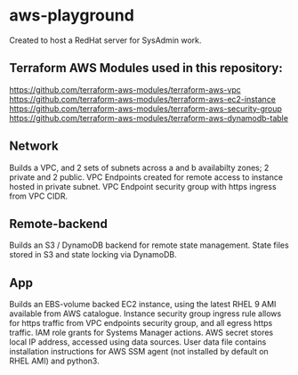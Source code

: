 # aws-playground
Created to host a RedHat server for SysAdmin work.

## Terraform AWS Modules used in this repository:
https://github.com/terraform-aws-modules/terraform-aws-vpc
https://github.com/terraform-aws-modules/terraform-aws-ec2-instance
https://github.com/terraform-aws-modules/terraform-aws-security-group
https://github.com/terraform-aws-modules/terraform-aws-dynamodb-table

## Network
Builds a VPC, and 2 sets of subnets across a and b availabilty zones; 2 private and 2 public.
VPC Endpoints created for remote access to instance hosted in private subnet.
VPC Endpoint security group with https ingress from VPC CIDR.

## Remote-backend
Builds an S3 / DynamoDB backend for remote state management. State files stored in S3 and state locking via DynamoDB. 

## App
Builds an EBS-volume backed EC2 instance, using the latest RHEL 9 AMI available from AWS catalogue.
Instance security group ingress rule allows for https traffic from VPC endpoints security group, and all egress https traffic.
IAM role grants for Systems Manager actions.
AWS secret stores local IP address, accessed using data sources.
User data file contains installation instructions for AWS SSM agent (not installed by default on RHEL AMI) and python3.